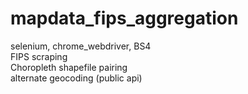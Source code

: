 # mapdata_fips_aggregation
selenium, chrome_webdriver, BS4<br>
FIPS scraping<br>
Choropleth shapefile pairing<br>
alternate geocoding (public api)

